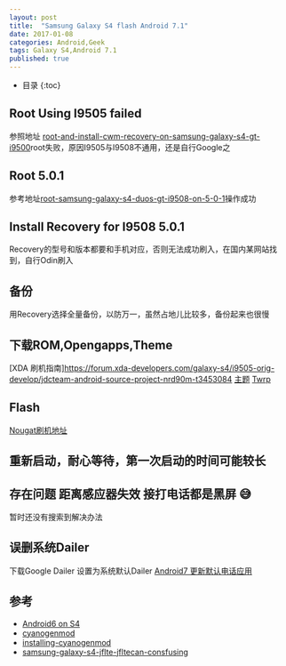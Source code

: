 ```yaml
---
layout: post
title:  "Samsung Galaxy S4 flash Android 7.1"
date: 2017-01-08
categories: Android,Geek
tags: Galaxy S4,Android 7.1
published: true
---
```

* 目录
{:toc}



## Root Using I9505 failed
参照地址
[root-and-install-cwm-recovery-on-samsung-galaxy-s4-gt-i9500](http://www.droidviews.com/root-and-install-cwm-recovery-on-samsung-galaxy-s4-gt-i9500/)root失败，原因I9505与I9508不通用，还是自行Google之

## Root 5.0.1
参考地址[root-samsung-galaxy-s4-duos-gt-i9508-on-5-0-1](https://androidmtk.com/root-samsung-galaxy-s4-duos-gt-i9508-on-5-0-1)操作成功

## Install Recovery for I9508 5.0.1
Recovery的型号和版本都要和手机对应，否则无法成功刷入，在国内某网站找到，自行Odin刷入

## 备份
用Recovery选择全量备份，以防万一，虽然占地儿比较多，备份起来也很慢

## 下载ROM,Opengapps,Theme
[XDA 刷机指南]https://forum.xda-developers.com/galaxy-s4/i9505-orig-develop/jdcteam-android-source-project-nrd90m-t3453084
[主题](http://teamblackedout.com/Gapps/)
[Twrp](https://romhut.com/addons/twrp-3-0-0-0-f2fs-jdc)


## Flash

[Nougat刷机地址](http://www.droidviews.com/nougat-rom-on-galaxy-s4/)

## 重新启动，耐心等待，第一次启动的时间可能较长


## 存在问题 距离感应器失效 接打电话都是黑屏 😅

暂时还没有搜索到解决办法

## 误删系统Dailer

下载Google Dailer 设置为系统默认Dailer
[Android7 更新默认电话应用](http://opengapps.org/blog/post/2016/05/13/google-dialer-for-all/)


## 参考

- [Android6 on S4](http://techglobule.com/2016/01/samsung-s4-marshmallow/)
- [cyanogenmod](https://download.cyanogenmod.org/?device=jflte)
- [installing-cyanogenmod](https://cqql.de/posts/installing-cyanogenmod/)
- [samsung-galaxy-s4-jflte-jfltecan-consfusing](https://forum.cyanogenmod.org/topic/105703-samsung-galaxy-s4-jflte-jfltecan-consfusing/)
